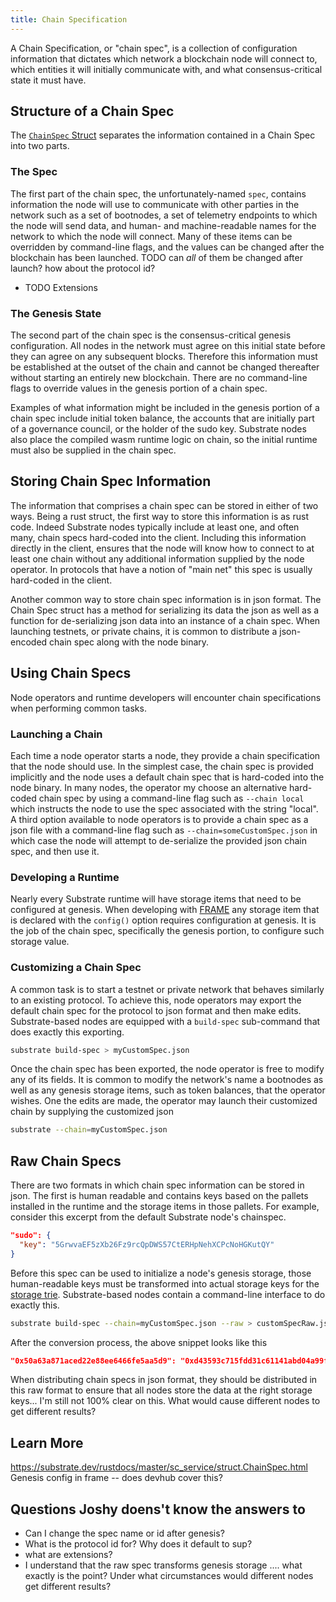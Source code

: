 ```yaml
---
title: Chain Specification
---
```


A Chain Specification, or "chain spec", is a collection of configuration information that dictates which network a blockchain node will connect to, which entities it will initially communicate with, and what consensus-critical state it must have.


## Structure of a Chain Spec

The [`ChainSpec` Struct](https://substrate.dev/rustdocs/master/sc_service/struct.ChainSpec.html) separates the information contained in a Chain Spec into two parts.

### The Spec

The first part of the chain spec, the unfortunately-named `spec`, contains information the node will use to communicate with other parties in the network such as a set of bootnodes, a set of telemetry endpoints to which the node will send data, and human- and machine-readable names for the network to which the node will connect. Many of these items can be overridden by command-line flags, and the values can be changed after the blockchain has been launched. TODO can _all_ of them be changed after launch? how about the protocol id?

* TODO Extensions

### The Genesis State

The second part of the chain spec is the consensus-critical genesis configuration. All nodes in the network must agree on this initial state before they can agree on any subsequent blocks. Therefore this information must be established at the outset of the chain and cannot be changed thereafter without starting an entirely new blockchain. There are no command-line flags to override values in the genesis portion of a chain spec.

Examples of what information might be included in the genesis portion of a chain spec include initial token balance, the accounts that are initially part of a governance council, or the holder of the sudo key. Substrate nodes also place the compiled wasm runtime logic on chain, so the initial runtime must also be supplied in the chain spec.

## Storing Chain Spec Information

The information that comprises a chain spec can be stored in either of two ways. Being a rust struct, the first way to store this information is as rust code. Indeed Substrate nodes typically include at least one, and often many, chain specs hard-coded into the client. Including this information directly in the client, ensures that the node will know how to connect to at least one chain without any additional information supplied by the node operator. In protocols that have a notion of "main net" this spec is usually hard-coded in the client.

Another common way to store chain spec information is in json format. The Chain Spec struct has a method for serializing its data the json as well as a function for de-serializing json data into an instance of a chain spec. When launching testnets, or private chains, it is common to distribute a json-encoded chain spec along with the node binary.

## Using Chain Specs

Node operators and runtime developers will encounter chain specifications when performing common tasks.

### Launching a Chain

Each time a node operator starts a node, they provide a chain specification that the node should use. In the simplest case, the chain spec is provided implicitly and the node uses a default chain spec that is hard-coded into the node binary. In many nodes, the operator my choose an alternative hard-coded chain spec by using a command-line flag such as `--chain local` which instructs the node to use the spec associated with the string "local". A third option available to node operators is to provide a chain spec as a json file with a command-line flag such as `--chain=someCustomSpec.json` in which case the node will attempt to de-serialize the provided json chain spec, and then use it.

### Developing a Runtime

Nearly every Substrate runtime will have storage items that need to be configured at genesis. When developing with [FRAME](../../conceptual/runtime/frame.md) any storage item that is declared with the `config()` option requires configuration at genesis. It is the job of the chain spec, specifically the genesis portion, to configure such storage value.

### Customizing a Chain Spec

A common task is to start a testnet or private network that behaves similarly to an existing protocol. To achieve this, node operators may export the default chain spec for the protocol to json format and then make edits. Substrate-based nodes are equipped with a `build-spec` sub-command that does exactly this exporting.

```bash
substrate build-spec > myCustomSpec.json
```

Once the chain spec has been exported, the node operator is free to modify any of its fields. It is common to modify the network's name a bootnodes as well as any genesis storage items, such as token balances, that the operator wishes. One the edits are made, the operator may launch their customized chain by supplying the customized json

```bash
substrate --chain=myCustomSpec.json
```

## Raw Chain Specs

There are two formats in which chain spec information can be stored in json. The first is human readable and contains keys based on the pallets installed in the runtime and the storage items in those pallets. For example, consider this excerpt from the default Substrate node's chainspec.

```json
"sudo": {
  "key": "5GrwvaEF5zXb26Fz9rcQpDWS57CtERHpNehXCPcNoHGKutQY"
}
```

Before this spec can be used to initialize a node's genesis storage, those human-readable keys must be transformed into actual storage keys for the [storage trie](TODO). Substrate-based nodes contain a command-line interface to do exactly this.

```bash
substrate build-spec --chain=myCustomSpec.json --raw > customSpecRaw.json
```

After the conversion process, the above snippet looks like this

```json
"0x50a63a871aced22e88ee6466fe5aa5d9": "0xd43593c715fdd31c61141abd04a99fd6822c8558854ccde39a5684e7a56da27d",
```

When distributing chain specs in json format, they should be distributed in this raw format to ensure that all nodes store the data at the right storage keys... I'm still not 100% clear on this. What would cause different nodes to get different results?

## Learn More
https://substrate.dev/rustdocs/master/sc_service/struct.ChainSpec.html
Genesis config in frame -- does devhub cover this?

## Questions Joshy doens't know the answers to
* Can I change the spec name or id after genesis?
* What is the protocol id for? Why does it default to sup?
* what are extensions?
* I understand that the raw spec transforms genesis storage .... what exactly is the point? Under what circumstances would different nodes get different results?
